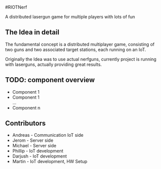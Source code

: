 #RIOTNerf

A distributed lasergun game for multiple players with lots of fun

## The Idea in detail

The fundamental concept is a distributed multiplayer game, consisting of two 
guns and two associated target stations, each running on an IoT.

Originally the Idea was to use actual nerfguns, currently project is running with laserguns, actually providing great 
results.

## TODO: component overview
* Component 1
* Component 1  
...
* Component n
## Contributors

* Andreas - Communication IoT side
* Jerom   - Server side  
* Michael - Server side  
* Phillip - IoT development  
* Darjush - IoT development  
* Martin  - IoT development, HW Setup  
